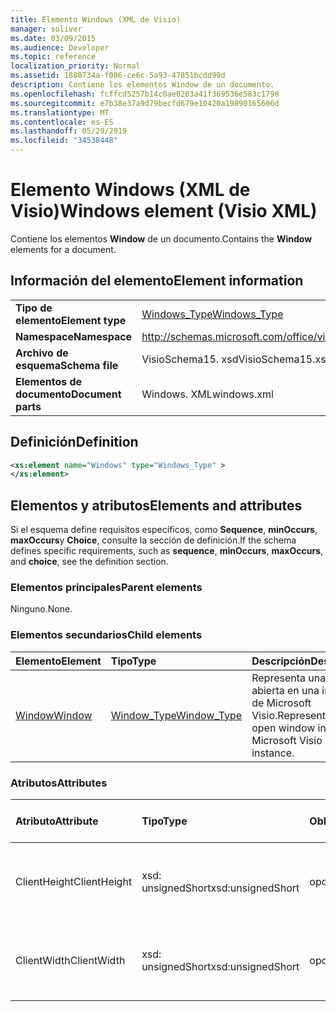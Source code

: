 ```yaml
---
title: Elemento Windows (XML de Visio)
manager: soliver
ms.date: 03/09/2015
ms.audience: Developer
ms.topic: reference
localization_priority: Normal
ms.assetid: 1880734a-f086-ce6c-5a93-47851bcdd99d
description: Contiene los elementos Window de un documento.
ms.openlocfilehash: fcffcd5257b14c0ae0203a41f369536e583c1798
ms.sourcegitcommit: e7b38e37a9d79becfd679e10420a19890165606d
ms.translationtype: MT
ms.contentlocale: es-ES
ms.lasthandoff: 05/29/2019
ms.locfileid: "34538448"
---
```

# <a name="windows-element-visio-xml"></a><span data-ttu-id="02ee2-103">Elemento Windows (XML de Visio)</span><span class="sxs-lookup"><span data-stu-id="02ee2-103">Windows element (Visio XML)</span></span>

<span data-ttu-id="02ee2-104">Contiene los elementos **Window** de un documento.</span><span class="sxs-lookup"><span data-stu-id="02ee2-104">Contains the **Window** elements for a document.</span></span> 
  
## <a name="element-information"></a><span data-ttu-id="02ee2-105">Información del elemento</span><span class="sxs-lookup"><span data-stu-id="02ee2-105">Element information</span></span>

|||
|:-----|:-----|
|<span data-ttu-id="02ee2-106">**Tipo de elemento**</span><span class="sxs-lookup"><span data-stu-id="02ee2-106">**Element type**</span></span> <br/> |[<span data-ttu-id="02ee2-107">Windows_Type</span><span class="sxs-lookup"><span data-stu-id="02ee2-107">Windows_Type</span></span>](windows_type-complextypevisio-xml.md) <br/> |
|<span data-ttu-id="02ee2-108">**Namespace**</span><span class="sxs-lookup"><span data-stu-id="02ee2-108">**Namespace**</span></span> <br/> |http://schemas.microsoft.com/office/visio/2012/main  <br/> |
|<span data-ttu-id="02ee2-109">**Archivo de esquema**</span><span class="sxs-lookup"><span data-stu-id="02ee2-109">**Schema file**</span></span> <br/> |<span data-ttu-id="02ee2-110">VisioSchema15. xsd</span><span class="sxs-lookup"><span data-stu-id="02ee2-110">VisioSchema15.xsd</span></span>  <br/> |
|<span data-ttu-id="02ee2-111">**Elementos de documento**</span><span class="sxs-lookup"><span data-stu-id="02ee2-111">**Document parts**</span></span> <br/> |<span data-ttu-id="02ee2-112">Windows. XML</span><span class="sxs-lookup"><span data-stu-id="02ee2-112">windows.xml</span></span>  <br/> |
   
## <a name="definition"></a><span data-ttu-id="02ee2-113">Definición</span><span class="sxs-lookup"><span data-stu-id="02ee2-113">Definition</span></span>

```XML
<xs:element name="Windows" type="Windows_Type" >
</xs:element>
```

## <a name="elements-and-attributes"></a><span data-ttu-id="02ee2-114">Elementos y atributos</span><span class="sxs-lookup"><span data-stu-id="02ee2-114">Elements and attributes</span></span>

<span data-ttu-id="02ee2-115">Si el esquema define requisitos específicos, como **Sequence**, **minOccurs**, **maxOccurs**y **Choice**, consulte la sección de definición.</span><span class="sxs-lookup"><span data-stu-id="02ee2-115">If the schema defines specific requirements, such as **sequence**, **minOccurs**, **maxOccurs**, and **choice**, see the definition section.</span></span> 
  
### <a name="parent-elements"></a><span data-ttu-id="02ee2-116">Elementos principales</span><span class="sxs-lookup"><span data-stu-id="02ee2-116">Parent elements</span></span>

<span data-ttu-id="02ee2-117">Ninguno.</span><span class="sxs-lookup"><span data-stu-id="02ee2-117">None.</span></span>
  
### <a name="child-elements"></a><span data-ttu-id="02ee2-118">Elementos secundarios</span><span class="sxs-lookup"><span data-stu-id="02ee2-118">Child elements</span></span>

|<span data-ttu-id="02ee2-119">**Elemento**</span><span class="sxs-lookup"><span data-stu-id="02ee2-119">**Element**</span></span>|<span data-ttu-id="02ee2-120">**Tipo**</span><span class="sxs-lookup"><span data-stu-id="02ee2-120">**Type**</span></span>|<span data-ttu-id="02ee2-121">**Descripción**</span><span class="sxs-lookup"><span data-stu-id="02ee2-121">**Description**</span></span>|
|:-----|:-----|:-----|
|[<span data-ttu-id="02ee2-122">Window</span><span class="sxs-lookup"><span data-stu-id="02ee2-122">Window</span></span>](window-element-windows_type-complextypevisio-xml.md) <br/> |[<span data-ttu-id="02ee2-123">Window_Type</span><span class="sxs-lookup"><span data-stu-id="02ee2-123">Window_Type</span></span>](window_type-complextypevisio-xml.md) <br/> |<span data-ttu-id="02ee2-124">Representa una ventana abierta en una instancia de Microsoft Visio.</span><span class="sxs-lookup"><span data-stu-id="02ee2-124">Represents an open window in a Microsoft Visio instance.</span></span>  <br/> |
   
### <a name="attributes"></a><span data-ttu-id="02ee2-125">Atributos</span><span class="sxs-lookup"><span data-stu-id="02ee2-125">Attributes</span></span>

|<span data-ttu-id="02ee2-126">**Atributo**</span><span class="sxs-lookup"><span data-stu-id="02ee2-126">**Attribute**</span></span>|<span data-ttu-id="02ee2-127">**Tipo**</span><span class="sxs-lookup"><span data-stu-id="02ee2-127">**Type**</span></span>|<span data-ttu-id="02ee2-128">**Obligatorio**</span><span class="sxs-lookup"><span data-stu-id="02ee2-128">**Required**</span></span>|<span data-ttu-id="02ee2-129">**Descripción**</span><span class="sxs-lookup"><span data-stu-id="02ee2-129">**Description**</span></span>|<span data-ttu-id="02ee2-130">**Posibles valores**</span><span class="sxs-lookup"><span data-stu-id="02ee2-130">**Possible values**</span></span>|
|:-----|:-----|:-----|:-----|:-----|
|<span data-ttu-id="02ee2-131">ClientHeight</span><span class="sxs-lookup"><span data-stu-id="02ee2-131">ClientHeight</span></span>  <br/> |<span data-ttu-id="02ee2-132">xsd: unsignedShort</span><span class="sxs-lookup"><span data-stu-id="02ee2-132">xsd:unsignedShort</span></span>  <br/> |<span data-ttu-id="02ee2-133">opcional</span><span class="sxs-lookup"><span data-stu-id="02ee2-133">optional</span></span>  <br/> |<span data-ttu-id="02ee2-134">Representa la dimensión de alto de un área de presentación</span><span class="sxs-lookup"><span data-stu-id="02ee2-134">Represents the height dimension of a display area</span></span>  <br/> |<span data-ttu-id="02ee2-135">Valores del tipo xsd: unsignedShort.</span><span class="sxs-lookup"><span data-stu-id="02ee2-135">Values of the xsd:unsignedShort type.</span></span>  <br/> |
|<span data-ttu-id="02ee2-136">ClientWidth</span><span class="sxs-lookup"><span data-stu-id="02ee2-136">ClientWidth</span></span>  <br/> |<span data-ttu-id="02ee2-137">xsd: unsignedShort</span><span class="sxs-lookup"><span data-stu-id="02ee2-137">xsd:unsignedShort</span></span>  <br/> |<span data-ttu-id="02ee2-138">opcional</span><span class="sxs-lookup"><span data-stu-id="02ee2-138">optional</span></span>  <br/> |<span data-ttu-id="02ee2-139">Representa la dimensión de ancho de un área de presentación</span><span class="sxs-lookup"><span data-stu-id="02ee2-139">Represents the width dimension of a display area</span></span>  <br/> |<span data-ttu-id="02ee2-140">Valores del tipo xsd: unsignedShort.</span><span class="sxs-lookup"><span data-stu-id="02ee2-140">Values of the xsd:unsignedShort type.</span></span>  <br/> |
   

